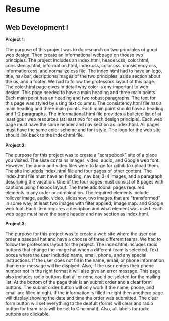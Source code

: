 # Resume

## Web Development I

**Project 1**:

The purpose of this project was to do research on two principles of good web design. Then create an informational webpage on thoese two principles. The project includes an index.html, header.css, color.html, consistency.html, information.html, index.css, color.css, consistency.css, information.css, and normalize.css file.
The index.html had to have an logo, title, nav bar, decriptions/images of the two principles, aside section about the us, and a footer. We had to follow the professors layout of this page. The color.html page gives in detail why color is any important to web design. This page needed to have a main heading and three main points. Each main point has an heading and two robust paragraphs. The text for this page was styled by using text columns. The consistency.html file has a main heading and three main points. Each main point should have a heading and 1-2 paragraphs. The informational.html file provides a bulleted list of at least gpur web resources (at least two for each design principle). Each web page must have the same header and nav section as index.html. All pages must have the same color scheme and font style. The logo for the web site should link back to the index.html file. 


**Project 2**:

The purpose for this project was to create a "scrapebook" site of a place you visited. The siste contains images, video, audio, and Google web font. However, the audio and video files were to large for githib to upload them. The site includeds index.html file and four pages of other content. The index.html file must have an heading, nav bar, 3-4 images, and a paragraph descriping the vacation. One of the four pages must consist of 8 pages with captions using flexbox layout. The three additoonal pages required elements in any order or combination. The required elements include rollover image, audio, video, slideshow, two images that are "transformed" in some way, at least two images with filter applied, image map. and Google web font. Each item requires a desription and what element was used. Each web page must have the same header and nav section as index.html. 


**Project 3**:

The purpose for this project was to create a web site where the user can order a baseball hat and have a choose of three different teams. We had to follow the professors layout for the project. The index.html includes radio buttons that change the image hat when a different team is selected. Text boxes where the user included name, email, phone, and any special instructions. If the user does not fill in the name, email, or phone information than error message will be displyed. Also, if the user enters their phone number not in the right format it will also give an error message. This page also includes radio buttons that all or none could be seleted for the mailing list. At the bottom of the page their is an submit order and a clear form buttons. The submit order button will only work if the name, phone, and email are filled in right. If the information is filled in right then anothere page will display showing the date and time the order was submitted. The clear form button will set everything to the deafult (forms will clear and radio button for team hats will be set to Cincinnati). Also, all labels for radio buttons are clickable.  


